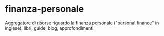 # finanza-personale
Aggregatore di risorse riguardo la finanza personale ("personal finance" in inglese): libri, guide, blog, approfondimenti
